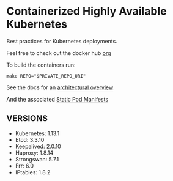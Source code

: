 # Containerized Highly Available Kubernetes

Best practices for Kubernetes deployments.

Feel free to check out the docker hub [org](https://hub.docker.com/u/whisperos)

To build the containers run:

    make REPO="$PRIVATE_REPO_URI"

See the docs for an [architectural overview](https://github.com/WhisperOS/kubes/tree/master/docs)

And the associated [Static Pod Manifests](https://github.com/WhisperOS/kubes/blob/master/docs/kubeconfigs/manifest.yml)

## VERSIONS

  - Kubernetes: 1.13.1
  - Etcd:       3.3.10
  - Keepalived: 2.0.10
  - Haproxy:    1.8.14
  - Strongswan: 5.7.1
  - Frr:        6.0
  - IPtables:   1.8.2
